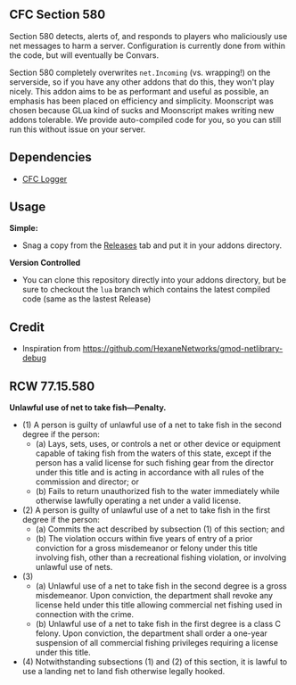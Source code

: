 ## CFC Section 580
Section 580 detects, alerts of, and responds to players who maliciously use net messages to harm a server.
Configuration is currently done from within the code, but will eventually be Convars.

Section 580 completely overwrites `net.Incoming` (vs. wrapping!) on the serverside, so if you have any other addons that do this, they won't play nicely.
This addon aims to be as performant and useful as possible, an emphasis has been placed on efficiency and simplicity.
Moonscript was chosen because GLua kind of sucks and Moonscript makes writing new addons tolerable. We provide auto-compiled code for you, so you can still run this without issue on your server.

## Dependencies
 - [CFC Logger](https://github.com/CFC-Servers/cfc_logger)

## Usage

**Simple:**
 - Snag a copy from the [Releases](https://github.com/CFC-Servers/cfc_77.15.580/releases) tab and put it in your addons directory.

**Version Controlled**
 - You can clone this repository directly into your addons directory, but be sure to checkout the `lua` branch which contains the latest compiled code (same as the lastest Release)

## Credit
 - Inspiration from https://github.com/HexaneNetworks/gmod-netlibrary-debug

## RCW 77.15.580
**Unlawful use of net to take fish—Penalty.**
 - (1) A person is guilty of unlawful use of a net to take fish in the second degree if the person:
   - (a) Lays, sets, uses, or controls a net or other device or equipment capable of taking fish from the waters of this state, except if the person has a valid license for such fishing gear from the director under this title and is acting in accordance with all rules of the commission and director; or
   - (b) Fails to return unauthorized fish to the water immediately while otherwise lawfully operating a net under a valid license.
 - (2) A person is guilty of unlawful use of a net to take fish in the first degree if the person:
   - (a) Commits the act described by subsection (1) of this section; and
   - (b) The violation occurs within five years of entry of a prior conviction for a gross misdemeanor or felony under this title involving fish, other than a recreational fishing violation, or involving unlawful use of nets.
 - (3)
   - (a) Unlawful use of a net to take fish in the second degree is a gross misdemeanor. Upon conviction, the department shall revoke any license held under this title allowing commercial net fishing used in connection with the crime.
   - (b) Unlawful use of a net to take fish in the first degree is a class C felony. Upon conviction, the department shall order a one-year suspension of all commercial fishing privileges requiring a license under this title.
 - (4) Notwithstanding subsections (1) and (2) of this section, it is lawful to use a landing net to land fish otherwise legally hooked.
